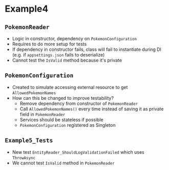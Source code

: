 ﻿# Example4

## `PokemonReader`
- Logic in constructor, dependency on `PokemonConfiguration`
- Requires to do more setup for tests
- If dependency in constructor fails, class will fail to instantiate during DI (e.g. if `appsettings.json` fails to deserialize)
- Cannot test the `IsValid` method because it's private

## `PokemonConfiguration`
- Created to simulate accessing external resource to get `AllowedPokemonNames`
- How can this be changed to improve testability?
    - Remove dependency from constructor of `PokemonReader`
    - Call `AllowedPokemonNames()` every time instead of saving it as private field in `PokemonReader`
    - Services should be stateless if possible
    - `PokemonConfiguration` registered as Singleton
    
## `Example5_Tests`
- New test `EntityReader_ShouldLogValidationFailed` which uses `ThrowAsync`
- We cannot test `IsValid` method in `PokemonReader`
